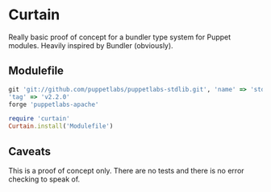 # Curtain

Really basic proof of concept for a bundler type system for Puppet modules.
Heavily inspired by Bundler (obviously).

## Modulefile

```ruby
git 'git://github.com/puppetlabs/puppetlabs-stdlib.git', 'name' => 'stdlib',
'tag' => 'v2.2.0'
forge 'puppetlabs-apache'
```

```ruby
require 'curtain'
Curtain.install('Modulefile')
```

## Caveats

This is a proof of concept only.  There are no tests and there is no error
checking to speak of.
